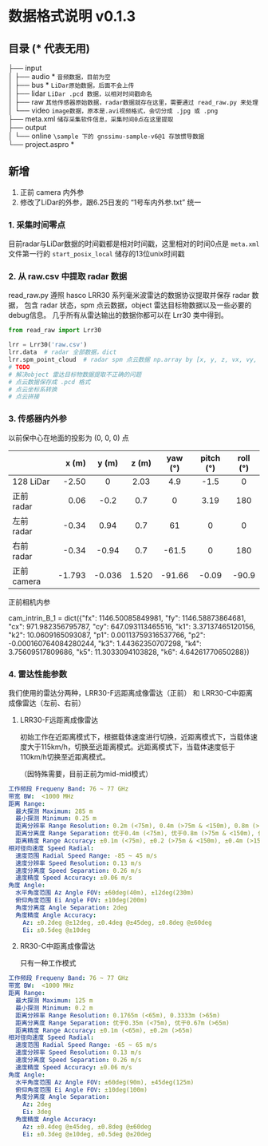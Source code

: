 # 数据格式说明 v0.1.3

## 目录 (* 代表无用)
├── input \
│   ├── audio * `音频数据，目前为空`\
│   ├── bus * `LiDar原始数据，后面不会上传`\
│   ├── lidar `LiDar .pcd 数据，以相对时间戳命名`\
│   ├── raw `其他传感器原始数据，radar数据就存在这里，需要通过 read_raw.py 来处理` \
│   └── video `image数据，原本是.avi视频格式，会切分成 .jpg 或 .png` \
├── meta.xml `储存采集软件信息，采集时间0点在这里提取` \
├── output \
│   └── online `\sample 下的 gnssimu-sample-v6@1 存放惯导数据 ` \
└── project.aspro *

## 新增
1. 正前 camera 内外参
2. 修改了LiDar的外参，跟6.25日发的 “1号车内外参.txt” 统一

### 1. 采集时间零点

目前radar与LiDar数据的时间戳都是相对时间戳，这里相对的时间0点是 `meta.xml` 
文件第一行的 `start_posix_local` 储存的13位unix时间戳

### 2. 从 raw.csv 中提取 radar 数据

read_raw.py 遵照 hasco LRR30 系列毫米波雷达的数据协议提取并保存 radar 数据， 
包含 radar 状态，spm 点云数据，object 雷达目标物数据以及一些必要的debug信息。
几乎所有从雷达输出的数据你都可以在 Lrr30 类中得到。

```python
from read_raw import Lrr30

lrr = Lrr30('raw.csv')
lrr.data  # radar 全部数据，dict
lrr.spm_point_cloud  # radar spm 点云数据 np.array by [x, y, z, vx, vy, power, rcs]
# TODO
# 解决object 雷达目标物数据提取不正确的问题
# 点云数据保存成 .pcd 格式
# 点云坐标系转换
# 点云拼接
```

### 3. 传感器内外参

以前保中心在地面的投影为 (0, 0, 0) 点

| | x (m) | y (m) | z (m) | yaw (°) | pitch (°) | roll (°) |
| :-----| ----: | :----: | :----: | :----: | :----: | :----: |
| 128 LiDar | -2.50 | 0 | 2.03 | 4.9 | -1.5 | 0 |
| 正前 radar | 0.06 | -0.2 | 0.7 | 0 | 3.19 | 180 |
| 左前 radar | -0.34 | 0.94 | 0.7 | 61 | 0 | 0 |
| 右前 radar | -0.34 | -0.94 | 0.7 | -61.5 | 0 | 180 |
| 正前 camera | -1.793 | -0.036 | 1.520 | -91.66 | -0.09 | -90.9 | 

正前相机内参

cam_intrin_B_1 = dict({"fx": 1146.50085849981, "fy": 1146.58873864681, "cx": 971.982356795787,
                       "cy": 647.093113465516,  "k1": 3.37137465120156, "k2": 10.0609165093087,
                       "p1": 0.00113759316537766, "p2": -0.000160764084280244, "k3": 1.44362350707298,
                       "k4": 3.75609517809686, "k5": 11.3033094103828, "k6": 4.64261770650288})

### 4. 雷达性能参数

我们使用的雷达分两种，LRR30-F远距离成像雷达（正前） 和 LRR30-C中距离成像雷达（左前、右前）

1. LRR30-F远距离成像雷达

    初始工作在近距离模式下，根据载体速度进行切换，近距离模式下，当载体速度大于115km/h，切换至远距离模式。远距离模式下，当载体速度低于110km/h切换至近距离模式。

   （因特殊需要，目前正前为mid-mid模式）
```yaml
工作频段 Frequeny Band: 76 ~ 77 GHz
带宽 BW:  <1000 MHz
距离 Range:  
  最大探测 Maximum: 285 m
  最小探测 Minimum: 0.25 m
  距离分辨率 Range Resolution: 0.2m (<75m), 0.4m (>75m & <150m), 0.8m (>150m)
  距离分离度 Range Separation: 优于0.4m (<75m), 优于0.8m (>75m & <150m), 优于1.6m (>150m)
  距离精度 Range Accuracy: ±0.1m (<75m), ±0.2 (>75m & <150m), ±0.4m (>150m)
相对径向速度 Speed Radial:
  速度范围 Radial Speed Range: -85 ~ 45 m/s
  速度分辨率 Speed Resolution: 0.13 m/s 
  速度分离度 Speed Separation: 0.26 m/s
  速度精度 Speed Accuracy: ±0.06 m/s
角度 Angle:
  水平角度范围 Az Angle FOV: ±60deg(40m), ±12deg(230m)
  俯仰角度范围 Ei Angle FOV: ±10deg(200m)
  角度分离度 Angle Separation: 2deg
  角度精度 Angle Accuracy: 
    Az: ±0.2deg @±12deg, ±0.4deg @±45deg, ±0.8deg @±60deg
    Ei: ±0.5deg @±10deg
```

2. RR30-C中距离成像雷达

    只有一种工作模式

```yaml
工作频段 Frequeny Band: 76 ~ 77 GHz
带宽 BW:  <1000 MHz
距离 Range:  
  最大探测 Maximum: 125 m
  最小探测 Minimum: 0.2 m
  距离分辨率 Range Resolution: 0.1765m (<65m), 0.3333m (>65m)
  距离分离度 Range Separation: 优于0.35m (<75m), 优于0.67m (>65m)
  距离精度 Range Accuracy: ±0.1m (<65m), ±0.2m (>65m)
相对径向速度 Speed Radial:
  速度范围 Radial Speed Range: -65 ~ 65 m/s
  速度分辨率 Speed Resolution: 0.13 m/s 
  速度分离度 Speed Separation: 0.26 m/s
  速度精度 Speed Accuracy: ±0.06 m/s
角度 Angle:
  水平角度范围 Az Angle FOV: ±60deg(90m), ±45deg(125m)
  俯仰角度范围 Ei Angle FOV: ±10deg(100m)
  角度分离度 Angle Separation: 
    Az: 2deg
    Ei: 3deg
  角度精度 Angle Accuracy: 
    Az: ±0.4deg @±45deg, ±0.8deg @±60deg
    Ei: ±0.3deg @±10deg, ±0.5deg @±20deg
```


 


